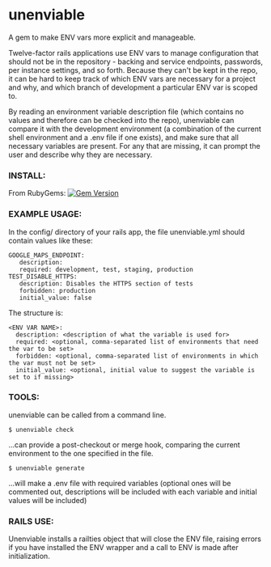 unenviable
==========

A gem to make ENV vars more explicit and manageable.

Twelve-factor rails applications use ENV vars to manage configuration that should not be in the repository - backing and service endpoints, passwords, per instance settings, and so forth. Because they can't be kept in the repo, it can be hard to keep track of which ENV vars are necessary for a project and why, and which branch of development a particular ENV var is scoped to.

By reading an environment variable description file (which contains no values and therefore can be checked into the repo), unenviable can compare it with the development environment (a combination of the current shell environment and a .env file if one exists), and make sure that all necessary variables are present. For any that are missing, it can prompt the user and describe why they are necessary.

### INSTALL:

From RubyGems: [![Gem Version](https://badge.fury.io/rb/unenviable.svg)](http://badge.fury.io/rb/unenviable)

### EXAMPLE USAGE:

In the config/ directory of your rails app, the file unenviable.yml should contain values like these:

    GOOGLE_MAPS_ENDPOINT:
       description:
       required: development, test, staging, production
    TEST_DISABLE_HTTPS:
       description: Disables the HTTPS section of tests
       forbidden: production
       initial_value: false

The structure is:

    <ENV VAR NAME>:
      description: <description of what the variable is used for>
      required: <optional, comma-separated list of environments that need the var to be set>
      forbidden: <optional, comma-separated list of environments in which the var must not be set>
      initial_value: <optional, initial value to suggest the variable is set to if missing>

### TOOLS:

unenviable can be called from a command line. 

    $ unenviable check 
 
...can provide a post-checkout or merge hook, comparing the current environment to the one specified in the file.

    $ unenviable generate

...will make a .env file with required variables (optional ones will be commented out, descriptions will be included with each variable and initial values will be included)

### RAILS USE:



Unenviable installs a railties object that will close the ENV file, raising errors if you have installed the ENV wrapper and a call to ENV is made after initialization.
